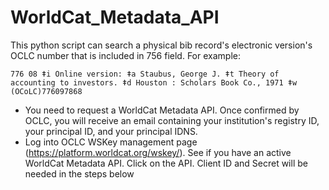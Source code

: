 # WorldCat_Metadata_API

This python script can search a physical bib record's electronic version's OCLC number that is included in 756 field. For example:

```
776 08 ǂi Online version: ǂa Staubus, George J. ǂt Theory of accounting to investors. ǂd Houston : Scholars Book Co., 1971 ǂw (OCoLC)776097868
```


* You need to request a WorldCat Metadata API. Once confirmed by OCLC, you will receive an email containing your institution's registry ID, your principal ID, and your principal IDNS.
* Log into OCLC WSKey management page (https://platform.worldcat.org/wskey/). See if you have an active WorldCat Metadata API. Click on the API. Client ID and Secret will be needed in the steps below
